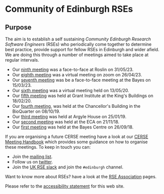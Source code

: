 # Community of Edinburgh RSEs

## Purpose

The aim is to establish a self sustaining *Community Edinburgh Research Software Engineers* (RSEs) who periodically come together to determine best practice, provide support for fellow RSEs in Edinburgh and wider afield. We are doing this through a number of meetings aimed to take place at regular intervals.

* Our [ninth meeting](https://cerse.github.io/2023-05-31-Roslin) was a face-to-face at Roslin on 31/05/23.
* Our [eighth meeting](https://cerse.github.io/2023-04-26-virtual/) was a virtual meeting on zoom on 26/04/23.
* Our [seventh meeting](https://cerse.github.io/2023-03-15-Bayes/) was be a face-to-face meeting at the Bayes on 15/03/23.
* Our [sixth meeting](https://cerse.github.io/2020-05-13-Virtual) was a virtual meeting held on 13/05/20.
* Our [fifth meeting](https://cerse.github.io/2020-02-18-Grant-Institute/) was held at Grant Institute at the King's Buildings on 18/02/20.
* Our [fourth meeting](https://cerse.github.io/2019-10-08-ChancellorsBuilding/), was held at the Chancellor's Building in the BioQuarter on 08/10/19.
* Our [third meeting](https://cerse.github.io/2019-01-25-ArgyleHouse/) was held at Argyle House on 25/01/19.
* Our [second meeting](https://cerse.github.io/2018-11-21-ECA/) was held at the ECA on 21/11/18.
* Our [first meeting](https://cerse.github.io/2018-09-26-bootstrap/) was held at the Bayes Centre on 26/09/18.

If you are organising a future CERSE meeting have a look at our [CERSE Meeting Handbook](CerseMeetingHandBook.md) which provides some guidance on how to organise these meetings. To keep in touch you can:

* Join the [mailing list](https://www.jiscmail.ac.uk/cgi-bin/webadmin?A0=ED-RSE-COMMUNITY).
* Follow us on [twitter](https://twitter.com/cerse7).
* Join the [UK RSE slack](https://ukrse.slack.com/) and join the `#edinburgh` channel.

Want to know more about RSEs? have a look at the [RSE Association](https://rse.ac.uk/) pages.

Please refer to the [accessibility statement](AccessibilityStatement.md) for this web site.

